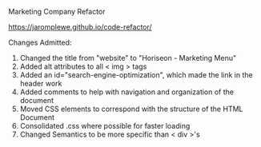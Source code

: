 Marketing Company Refactor

https://jaromplewe.github.io/code-refactor/

Changes Admitted:
1. Changed the title from "website" to "Horiseon - Marketing Menu"
2. Added alt attributes to all < img > tags
3. Added an id="search-engine-optimization", which made the link in the header work
4. Added comments to help with navigation and organization of the document
5. Moved CSS elements to correspond with the structure of the HTML Document
6. Consolidated .css where possible for faster loading
7. Changed Semantics to be more specific than < div >'s